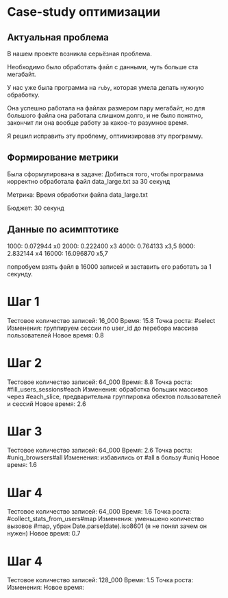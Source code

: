 # Case-study оптимизации

## Актуальная проблема
В нашем проекте возникла серьёзная проблема.

Необходимо было обработать файл с данными, чуть больше ста мегабайт.

У нас уже была программа на `ruby`, которая умела делать нужную обработку.

Она успешно работала на файлах размером пару мегабайт, но для большого файла она работала слишком долго, и не было понятно, закончит ли она вообще работу за какое-то разумное время.

Я решил исправить эту проблему, оптимизировав эту программу.

## Формирование метрики

Была сформулирована в задаче:
Добиться того, чтобы программа корректно обработала файл data_large.txt за 30 секунд

Метрика: Время обработки файла data_large.txt

Бюджет: 30 секунд

## Данные по асимптотике

1000: 0.072944 x0
2000: 0.222400 x3
4000: 0.764133 x3,5
8000: 2.832144 x4
16000: 16.096870 x5,7

попробуем взять файл в 16000 записей и заставить его работать за 1 секунду.

# Шаг 1

Тестовое количество записей: 16_000
Время: 15.8
Точка роста: #select
Изменения: группируем сессии по user_id до перебора массива пользователей
Новое время:  0.8

# Шаг 2

Тестовое количество записей: 64_000
Время: 8.8
Точка роста: #fill_users_sessions#each
Изменения: обработка больших массивов через #each_slice, предварительна группировка обектов пользователей и сессий
Новое время: 2.6

# Шаг 3

Тестовое количество записей: 64_000
Время: 2.6
Точка роста: #uniq_browsers#all
Изменения: избавились от #all в бользу #uniq
Новое время: 1.6

# Шаг 4

Тестовое количество записей: 64_000
Время: 1.6
Точка роста: #collect_stats_from_users#map
Изменения: уменьшено количество вызовов #map, убран Date.parse(date).iso8601 (я не понял зачем он нужен)
Новое время: 0.7

# Шаг 4

Тестовое количество записей: 128_000
Время: 1.5
Точка роста: 
Изменения: 
Новое время: 
